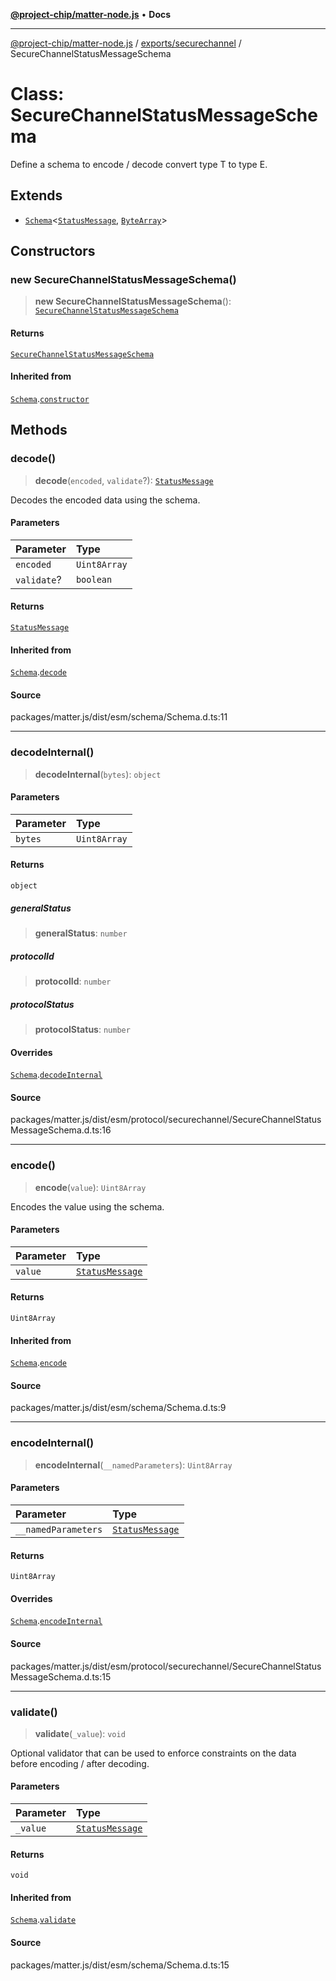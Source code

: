 [**@project-chip/matter-node.js**](../../../README.md) • **Docs**

***

[@project-chip/matter-node.js](../../../modules.md) / [exports/securechannel](../README.md) / SecureChannelStatusMessageSchema

# Class: SecureChannelStatusMessageSchema

Define a schema to encode / decode convert type T to type E.

## Extends

- [`Schema`](../../schema/classes/Schema.md)\<[`StatusMessage`](../README.md#statusmessage), [`ByteArray`](../../../util/export/README.md#bytearray)\>

## Constructors

### new SecureChannelStatusMessageSchema()

> **new SecureChannelStatusMessageSchema**(): [`SecureChannelStatusMessageSchema`](SecureChannelStatusMessageSchema.md)

#### Returns

[`SecureChannelStatusMessageSchema`](SecureChannelStatusMessageSchema.md)

#### Inherited from

[`Schema`](../../schema/classes/Schema.md).[`constructor`](../../schema/classes/Schema.md#constructors)

## Methods

### decode()

> **decode**(`encoded`, `validate`?): [`StatusMessage`](../README.md#statusmessage)

Decodes the encoded data using the schema.

#### Parameters

| Parameter | Type |
| :------ | :------ |
| `encoded` | `Uint8Array` |
| `validate`? | `boolean` |

#### Returns

[`StatusMessage`](../README.md#statusmessage)

#### Inherited from

[`Schema`](../../schema/classes/Schema.md).[`decode`](../../schema/classes/Schema.md#decode)

#### Source

packages/matter.js/dist/esm/schema/Schema.d.ts:11

***

### decodeInternal()

> **decodeInternal**(`bytes`): `object`

#### Parameters

| Parameter | Type |
| :------ | :------ |
| `bytes` | `Uint8Array` |

#### Returns

`object`

##### generalStatus

> **generalStatus**: `number`

##### protocolId

> **protocolId**: `number`

##### protocolStatus

> **protocolStatus**: `number`

#### Overrides

[`Schema`](../../schema/classes/Schema.md).[`decodeInternal`](../../schema/classes/Schema.md#decodeinternal)

#### Source

packages/matter.js/dist/esm/protocol/securechannel/SecureChannelStatusMessageSchema.d.ts:16

***

### encode()

> **encode**(`value`): `Uint8Array`

Encodes the value using the schema.

#### Parameters

| Parameter | Type |
| :------ | :------ |
| `value` | [`StatusMessage`](../README.md#statusmessage) |

#### Returns

`Uint8Array`

#### Inherited from

[`Schema`](../../schema/classes/Schema.md).[`encode`](../../schema/classes/Schema.md#encode)

#### Source

packages/matter.js/dist/esm/schema/Schema.d.ts:9

***

### encodeInternal()

> **encodeInternal**(`__namedParameters`): `Uint8Array`

#### Parameters

| Parameter | Type |
| :------ | :------ |
| `__namedParameters` | [`StatusMessage`](../README.md#statusmessage) |

#### Returns

`Uint8Array`

#### Overrides

[`Schema`](../../schema/classes/Schema.md).[`encodeInternal`](../../schema/classes/Schema.md#encodeinternal)

#### Source

packages/matter.js/dist/esm/protocol/securechannel/SecureChannelStatusMessageSchema.d.ts:15

***

### validate()

> **validate**(`_value`): `void`

Optional validator that can be used to enforce constraints on the data before encoding / after decoding.

#### Parameters

| Parameter | Type |
| :------ | :------ |
| `_value` | [`StatusMessage`](../README.md#statusmessage) |

#### Returns

`void`

#### Inherited from

[`Schema`](../../schema/classes/Schema.md).[`validate`](../../schema/classes/Schema.md#validate)

#### Source

packages/matter.js/dist/esm/schema/Schema.d.ts:15
